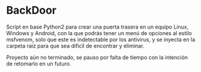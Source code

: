 # BackDoor
Script en base Python2 para crear una puerta trasera en un equipo Linux, Windows y Android, con la que podrás tener un menú de opciones al estilo msfvenom, solo que este es indetectable por los antivirus, y se inyecta en la carpeta raiz para que sea dificil de encontrar y eliminar.

Proyecto aún no terminado, se pauso por falta de tiempo con la intención de retomarlo en un futuro.
